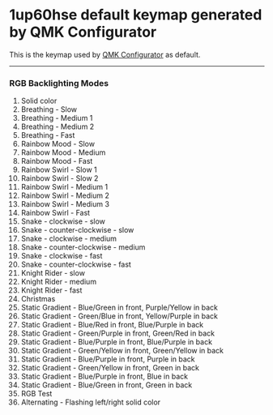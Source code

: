 # 1up60hse default keymap generated by QMK Configurator

This is the keymap used by [QMK Configurator](https://config.qmk.fm/#/1upkeyboards/1up60hse/LAYOUT_60_ansi) as default.  

------------

### RGB Backlighting Modes

1. Solid color
2. Breathing - Slow
3. Breathing - Medium 1
4. Breathing - Medium 2
5. Breathing - Fast
6. Rainbow Mood - Slow
7. Rainbow Mood - Medium
8. Rainbow Mood - Fast
9. Rainbow Swirl - Slow 1
10. Rainbow Swirl - Slow 2
11. Rainbow Swirl - Medium 1
12. Rainbow Swirl - Medium 2
13. Rainbow Swirl - Medium 3
14. Rainbow Swirl - Fast
15. Snake - clockwise - slow
16. Snake - counter-clockwise - slow
17. Snake - clockwise - medium
18. Snake - counter-clockwise - medium
19. Snake - clockwise - fast
20. Snake - counter-clockwise - fast
21. Knight Rider - slow
22. Knight Rider - medium
23. Knight Rider - fast
24. Christmas
25. Static Gradient - Blue/Green in front, Purple/Yellow in back
26. Static Gradient - Green/Blue in front, Yellow/Purple in back
27. Static Gradient - Blue/Red in front, Blue/Purple in back 
28. Static Gradient - Green/Purple in front, Green/Red in back
29. Static Gradient - Blue/Purple in front, Blue/Purple in back
30. Static Gradient - Green/Yellow in front, Green/Yellow in back
31. Static Gradient - Blue/Purple in front, Purple in back
32. Static Gradient - Green/Yellow in front, Green in back
33. Static Gradient - Blue/Purple in front, Blue in back
34. Static Gradient - Blue/Green in front, Green in back
35. RGB Test
36. Alternating - Flashing left/right solid color
